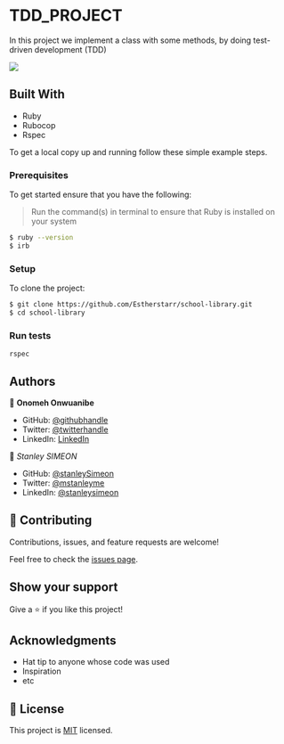 # TDD_PROJECT
In this project we implement a class with some methods, by doing test-driven development (TDD)

![](https://img.shields.io/badge/Microverse-blueviolet)

## Built With

- Ruby
- Rubocop
- Rspec

To get a local copy up and running follow these simple example steps.

### Prerequisites

To get started ensure that you have the following:

> Run the command(s) in terminal to ensure that Ruby is installed on your system

```bash
$ ruby --version
$ irb
```

### Setup

To clone the project:

```bash
$ git clone https://github.com/Estherstarr/school-library.git
$ cd school-library
```

### Run tests

`rspec`

## Authors

👤 **Onomeh Onwuanibe**

- GitHub: [@githubhandle](https://github.com/Estherstarr/)
- Twitter: [@twitterhandle](https://twitter.com/AnibeEsther)
- LinkedIn: [LinkedIn](https://linkedin.com/in/onwuanibeonome)

👤 *Stanley SIMEON*

- GitHub: [@stanleySimeon](https://github.com/stanleySimeon)
- Twitter: [@mstanleyme](https://twitter.com/mstanleyme)
- LinkedIn: [@stanleysimeon](https://www.linkedin.com/in/stanleysimeon/)

## 🤝 Contributing

Contributions, issues, and feature requests are welcome!

Feel free to check the [issues page](../../issues/).

## Show your support

Give a ⭐️ if you like this project!

## Acknowledgments

- Hat tip to anyone whose code was used
- Inspiration
- etc

## 📝 License

This project is [MIT](./MIT.md) licensed.